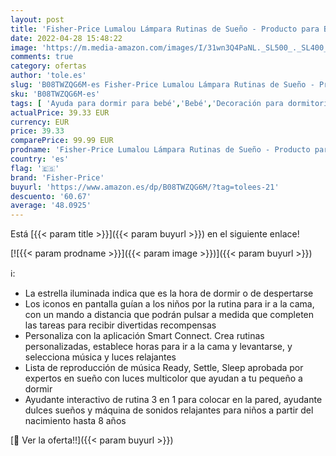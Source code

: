 ```yaml
---
layout: post
title: 'Fisher-Price Lumalou Lámpara Rutinas de Sueño - Producto para Bebés - 3 en 1 - Interactivo - Smart Connect App - Regalo para Niños de 0-8 Años'
date: 2022-04-28 15:48:22
image: 'https://m.media-amazon.com/images/I/31wn3Q4PaNL._SL500_._SL400_.jpg'
comments: true
category: ofertas
author: 'tole.es'
slug: 'B08TWZQG6M-es Fisher-Price Lumalou Lámpara Rutinas de Sueño - Producto...'
sku: 'B08TWZQG6M-es'
tags: [ 'Ayuda para dormir para bebé','Bebé','Decoración para dormitorio de bebé','Dormitorio','Juguetes','Juguetes para Bebés y primera infancia','Juguetes para bebés','Juguetes y juegos','bebés','fisher-price','🇪🇸', ]
actualPrice: 39.33 EUR
currency: EUR
price: 39.33
comparePrice: 99.99 EUR
prodname: 'Fisher-Price Lumalou Lámpara Rutinas de Sueño - Producto para Bebés - 3 en 1 - Interactivo - Smart Connect App - Regalo para Niños de 0-8 Años'
country: 'es'
flag: '🇪🇸'
brand: 'Fisher-Price'
buyurl: 'https://www.amazon.es/dp/B08TWZQG6M/?tag=tolees-21'
descuento: '60.67'
average: '48.0925'
---
```


Está [{{< param title >}}]({{< param buyurl >}}) en el siguiente enlace!

[![{{< param prodname >}}]({{< param image >}})]({{< param buyurl >}})

ℹ️:

- La estrella iluminada indica que es la hora de dormir o de despertarse
- Los iconos en pantalla guían a los niños por la rutina para ir a la cama, con un mando a distancia que podrán pulsar a medida que completen las tareas para recibir divertidas recompensas
- Personaliza con la aplicación Smart Connect. Crea rutinas personalizadas, establece horas para ir a la cama y levantarse, y selecciona música y luces relajantes
- Lista de reproducción de música Ready, Settle, Sleep aprobada por expertos en sueño con luces multicolor que ayudan a tu pequeño a dormir
- Ayudante interactivo de rutina 3 en 1 para colocar en la pared, ayudante dulces sueños y máquina de sonidos relajantes para niños a partir del nacimiento hasta 8 años

[🛒 Ver la oferta!!]({{< param buyurl >}})
